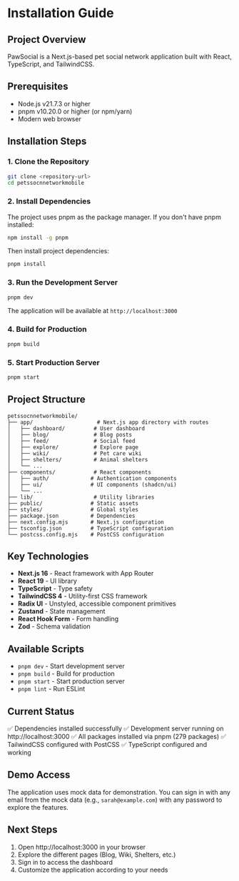 # Installation Guide

## Project Overview
PawSocial is a Next.js-based pet social network application built with React, TypeScript, and TailwindCSS.

## Prerequisites
- Node.js v21.7.3 or higher
- pnpm v10.20.0 or higher (or npm/yarn)
- Modern web browser

## Installation Steps

### 1. Clone the Repository
```bash
git clone <repository-url>
cd petssocnnetworkmobile
```

### 2. Install Dependencies
The project uses pnpm as the package manager. If you don't have pnpm installed:
```bash
npm install -g pnpm
```

Then install project dependencies:
```bash
pnpm install
```

### 3. Run the Development Server
```bash
pnpm dev
```

The application will be available at `http://localhost:3000`

### 4. Build for Production
```bash
pnpm build
```

### 5. Start Production Server
```bash
pnpm start
```

## Project Structure

```
petssocnnetworkmobile/
├── app/                    # Next.js app directory with routes
│   ├── dashboard/         # User dashboard
│   ├── blog/              # Blog posts
│   ├── feed/              # Social feed
│   ├── explore/           # Explore page
│   ├── wiki/              # Pet care wiki
│   ├── shelters/          # Animal shelters
│   └── ...
├── components/            # React components
│   ├── auth/             # Authentication components
│   ├── ui/               # UI components (shadcn/ui)
│   └── ...
├── lib/                   # Utility libraries
├── public/               # Static assets
├── styles/               # Global styles
├── package.json          # Dependencies
├── next.config.mjs       # Next.js configuration
├── tsconfig.json         # TypeScript configuration
└── postcss.config.mjs    # PostCSS configuration
```

## Key Technologies

- **Next.js 16** - React framework with App Router
- **React 19** - UI library
- **TypeScript** - Type safety
- **TailwindCSS 4** - Utility-first CSS framework
- **Radix UI** - Unstyled, accessible component primitives
- **Zustand** - State management
- **React Hook Form** - Form handling
- **Zod** - Schema validation

## Available Scripts

- `pnpm dev` - Start development server
- `pnpm build` - Build for production
- `pnpm start` - Start production server
- `pnpm lint` - Run ESLint

## Current Status

✅ Dependencies installed successfully
✅ Development server running on http://localhost:3000
✅ All packages installed via pnpm (279 packages)
✅ TailwindCSS configured with PostCSS
✅ TypeScript configured and working

## Demo Access

The application uses mock data for demonstration. You can sign in with any email from the mock data (e.g., `sarah@example.com`) with any password to explore the features.

## Next Steps

1. Open http://localhost:3000 in your browser
2. Explore the different pages (Blog, Wiki, Shelters, etc.)
3. Sign in to access the dashboard
4. Customize the application according to your needs


